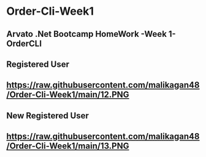 # Order-Cli-Week1
 Arvato .Net Bootcamp HomeWork -Week 1- OrderCLI
---
**Registered User**
---
https://raw.githubusercontent.com/malikagan48/Order-Cli-Week1/main/12.PNG
---
**New Registered User**
---
https://raw.githubusercontent.com/malikagan48/Order-Cli-Week1/main/13.PNG
---
